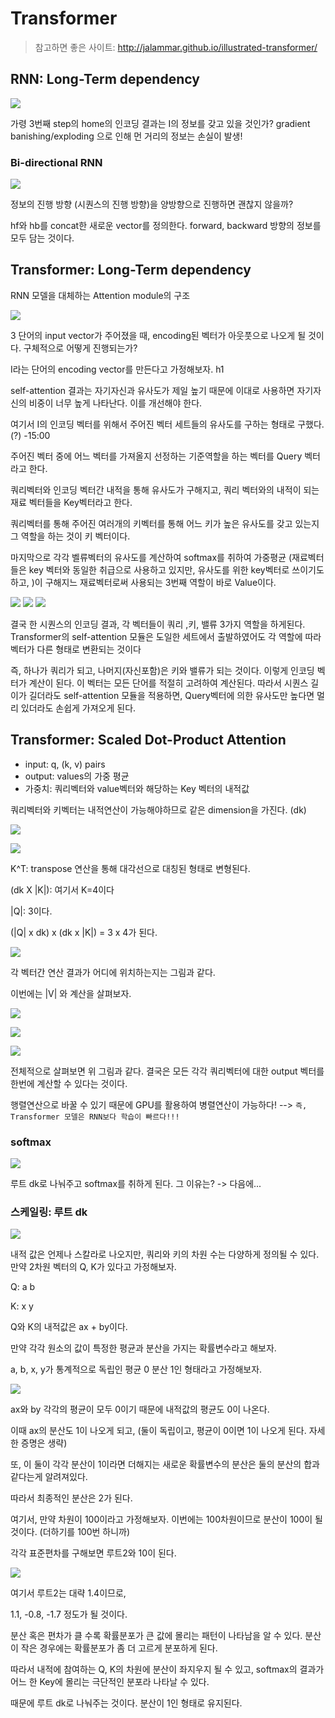 # Transformer

> 참고하면 좋은 사이트: http://jalammar.github.io/illustrated-transformer/

## RNN: Long-Term dependency

![](001.PNG)

가령 3번째 step의 home의 인코딩 결과는 I의 정보를 갖고 있을 것인가? gradient banishing/exploding 으로 인해 먼 거리의 정보는 손실이 발생!

### Bi-directional RNN

![](002.PNG)

정보의 진행 방향 (시퀀스의 진행 방향)을 양방향으로 진행하면 괜찮지 않을까?

hf와 hb를 concat한 새로운 vector를 정의한다. forward, backward 방향의 정보를 모두 담는 것이다.

## Transformer: Long-Term dependency

RNN 모델을 대체하는 Attention module의 구조

![](003.PNG)

3 단어의 input vector가 주어졌을 때, encoding된 벡터가 아웃풋으로 나오게 될 것이다. 구체적으로 어떻게 진행되는가?

I라는 단어의 encoding vector를 만든다고 가정해보자. h1

self-attention 결과는 자기자신과 유사도가 제일 높기 때문에 이대로 사용하면 자기자신의 비중이 너무 높게 나타난다. 이를 개선해야 한다.

여기서 I의 인코딩 벡터를 위해서 주어진 벡터 세트들의 유사도를 구하는 형태로 구했다. (?) -15:00

주어진 벡터 중에 어느 벡터를 가져올지 선정하는 기준역할을 하는 벡터를 Query 벡터라고 한다.

쿼리벡터와 인코딩 벡터간 내적을 통해 유사도가 구해지고, 쿼리 벡터와의 내적이 되는 재료 벡터들을 Key벡터라고 한다.

쿼리벡터를 통해 주어진 여러개의 키벡터를 통해 어느 키가 높은 유사도를 갖고 있는지 그 역할을 하는 것이 키 벡터이다.

마지막으로 각각 벨류벡터의 유사도를 계산하여 softmax를 취하여 가중평균 (재료벡터들은 key 벡터와 동일한 취급으로 사용하고 있지만, 유사도를 위한 key벡터로 쓰이기도 하고, )이 구해지느 재료벡터로써 사용되는 3번째 역할이 바로 Value이다.

![](004.PNG)
![](005.PNG)
![](006.PNG)

결국 한 시퀀스의 인코딩 결과, 각 벡터들이 쿼리 ,키, 밸류 3가지 역할을 하게된다. Transformer의 self-attention 모듈은 도일한 세트에서 출발하였어도 각 역할에 따라 벡터가 다른 형태로 변환되는 것이다

즉, 하나가 쿼리가 되고, 나머지(자신포함)은 키와 밸류가 되는 것이다. 이렇게 인코딩 벡터가 계산이 된다. 이 벡터는 모든 단어를 적절히 고려하여 계산된다. 따라서 시퀀스 길이가 길더라도 self-attention 모듈을 적용하면, Query벡터에 의한 유사도만 높다면 멀리 있더라도 손쉽게 가져오게 된다.

## Transformer: Scaled Dot-Product Attention

- input: q, (k, v) pairs
- output: values의 가중 평균
- 가중치: 쿼리벡터와 value벡터와 해당하는 Key 벡터의 내적값

쿼리벡터와 키벡터는 내적연산이 가능해야하므로 같은 dimension을 가진다. (dk)

![](007.PNG)

![](008.png)

K^T: transpose 연산을 통해 대각선으로 대칭된 형태로 변형된다.

(dk X |K|): 여기서 K=4이다

|Q|: 3이다.

(|Q| x dk) x (dk x |K|) = 3 x 4가 된다.

![](009.PNG)

각 벡터간 연산 결과가 어디에 위치하는지는 그림과 같다.

이번에는 |V| 와 계산을 살펴보자.

![](010.PNG)

![](011.PNG)

![](012.PNG)

전체적으로 살펴보면 위 그림과 같다. 결국은 모든 각각 쿼리벡터에 대한 output 벡터를 한번에 계산할 수 있다는 것이다.

행렬연산으로 바꿀 수 있기 때문에 GPU를 활용하여 병렬연산이 가능하다! --> `즉, Transformer 모델은 RNN보다 학습이 빠르다!!!`

### softmax

![](013.PNG)

루트 dk로 나눠주고 softmax를 취하게 된다. 그 이유는? -> 다음에...

### 스케일링: 루트 dk

![](014.PNG)

내적 값은 언제나 스칼라로 나오지만, 쿼리와 키의 차원 수는 다양하게 정의될 수 있다. 만약 2차원 벡터의 Q, K가 있다고 가정해보자.

Q: a b

K: x y

Q와 K의 내적값은 ax + by이다.

만약 각각 원소의 값이 특정한 평균과 분산을 가지는 확률변수라고 해보자.

a, b, x, y가 통계적으로 독립인 평균 0 분산 1인 형태라고 가정해보자.

![](015.PNG)

ax와 by 각각의 평균이 모두 0이기 때문에 내적값의 평균도 0이 나온다.

이때 ax의 분산도 1이 나오게 되고, (둘이 독립이고, 평균이 0이면 1이 나오게 된다. 자세한 증명은 생략)

또, 이 둘이 각각 분산이 1이라면 더해지는 새로운 확률변수의 분산은 둘의 분산의 합과 같다는게 알려져있다.

따라서 최종적인 분산은 2가 된다.

여기서, 만약 차원이 100이라고 가정해보자. 이번에는 100차원이므로 분산이 100이 될 것이다. (더하기를 100번 하니까)

각각 표준편차를 구해보면 루트2와 10이 된다.

![](016.PNG)

여기서 루트2는 대략 1.4이므로,

1.1, -0.8, -1.7 정도가 될 것이다.

분산 혹은 편차가 클 수록 확률분포가 큰 값에 몰리는 패턴이 나타남을 알 수 있다. 분산이 작은 경우에는 확률분포가 좀 더 고르게 분포하게 된다.

따라서 내적에 참여하는 Q, K의 차원에 분산이 좌지우지 될 수 있고, softmax의 결과가 어느 한 Key에 몰리는 극단적인 분포라 나타날 수 있다.

때문에 루트 dk로 나눠주는 것이다. 분산이 1인 형태로 유지된다.
